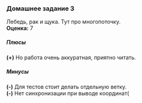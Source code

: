 ### Домашнее задание 3
Лебедь, рак и щука. Тут про многопоточку.    
**Оценка:** 7
##### Плюсы
**(+)** Но работа очень аккуратная, приятно читать.  
##### Минусы
**(-)** Для тестов стоит делать отдельную ветку.  
**(-)** Нет синхронизации при выводе координат(
